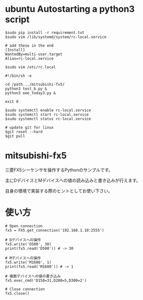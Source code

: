 # ubuntu Autostarting a python3 script
    $sudo pip install -r requirement.txt
    $sudo vim /lib/systemd/system/rc-local.service

    # add these in the end
    [Install]
    WantedBy=multi-user.target
    Alias=rc-local.service

    $sudo vim /etc/rc.local
    
    #!/bin/sh -e

    cd /path.../mitsubishi-fx5/
    python3 test_6.py &
    python3 oee_today3.py &

    exit 0

    $sudo systemctl enable rc-local.service
    $sudo systemctl start rc-local.service
    $sudo systemctl status rc-local.service

    # update git for linux
    $git reset --hard
    $git pull

# mitsubishi-fx5
三菱FX5シーケンサを操作するPythonのサンプルです。

主にDデバイスとMデバイスへの値の読み込みと書き込みが行えます。

自身の環境で実装する際のヒントとしてお使い下さい。

# 使い方

```
# Open connection
fx5 = FX5.get_connection('192.168.1.10:2555')

# Dデバイスへの操作
fx5.write('D500', 30)
print(fx5.read('D500')) # -> 30

# Mデバイスへの操作
fx5.write('M1600', 1)
print(fx5.read('M1600')) # -> 1

# 複数デバイスへの値の書き込み
fx5.exec_cmd('D150=31,D200=5,D300=2')

# Close connection
fx5.close()
```
